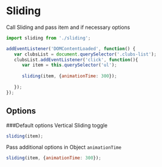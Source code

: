 # Sliding

Сall Sliding and pass item and if necessary options
```js
import sliding from './sliding';

addEventListener('DOMContentLoaded', function() {
   var clubsList = document.querySelector('.clubs-list');
   clubsList.addEventListener('click', function(){
      var item = this.querySelector('ul');
      
      sliding(item, {animationTime: 300});
      
   });
});
```

## Options
###Default options
Vertical Sliding toggle
```js
sliding(item);
```

Pass additional options in Object
<code>animationTime</code>
```js
sliding(item, {animationTime: 300});
```

